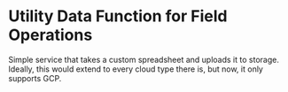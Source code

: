 # Utility Data Function for Field Operations

Simple service that takes a custom spreadsheet and uploads it to storage. Ideally, this would extend to every cloud type there is, but now, it only supports GCP. 
